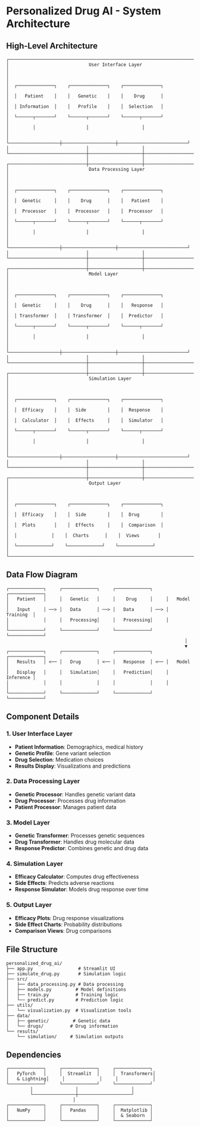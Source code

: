 # Personalized Drug AI - System Architecture

## High-Level Architecture

```
┌─────────────────────────────────────────────────────────────────────────────┐
│                              User Interface Layer                            │
│                                                                             │
│  ┌──────────────┐    ┌──────────────┐    ┌──────────────┐                  │
│  │   Patient    │    │   Genetic    │    │    Drug      │                  │
│  │ Information  │    │   Profile    │    │  Selection   │                  │
│  └──────┬───────┘    └──────┬───────┘    └──────┬───────┘                  │
│         │                   │                    │                          │
│         └───────────────────┼────────────────────┼──────────────────────────┘
│                             │                    │
└─────────────────────────────┼────────────────────┼──────────────────────────┘
                              │                    │
┌─────────────────────────────┼────────────────────┼──────────────────────────┐
│                              Data Processing Layer                            │
│                                                                             │
│  ┌──────────────┐    ┌──────────────┐    ┌──────────────┐                  │
│  │  Genetic     │    │    Drug      │    │   Patient    │                  │
│  │  Processor   │    │  Processor   │    │  Processor   │                  │
│  └──────┬───────┘    └──────┬───────┘    └──────┬───────┘                  │
│         │                   │                    │                          │
│         └───────────────────┼────────────────────┼──────────────────────────┘
│                             │                    │
└─────────────────────────────┼────────────────────┼──────────────────────────┘
                              │                    │
┌─────────────────────────────┼────────────────────┼──────────────────────────┐
│                              Model Layer                                      │
│                                                                             │
│  ┌──────────────┐    ┌──────────────┐    ┌──────────────┐                  │
│  │  Genetic     │    │    Drug      │    │   Response   │                  │
│  │ Transformer  │    │ Transformer  │    │  Predictor   │                  │
│  └──────┬───────┘    └──────┬───────┘    └──────┬───────┘                  │
│         │                   │                    │                          │
│         └───────────────────┼────────────────────┼──────────────────────────┘
│                             │                    │
└─────────────────────────────┼────────────────────┼──────────────────────────┘
                              │                    │
┌─────────────────────────────┼────────────────────┼──────────────────────────┐
│                              Simulation Layer                                │
│                                                                             │
│  ┌──────────────┐    ┌──────────────┐    ┌──────────────┐                  │
│  │  Efficacy    │    │  Side        │    │  Response    │                  │
│  │  Calculator  │    │  Effects     │    │  Simulator   │                  │
│  └──────┬───────┘    └──────┬───────┘    └──────┬───────┘                  │
│         │                   │                    │                          │
│         └───────────────────┼────────────────────┼──────────────────────────┘
│                             │                    │
└─────────────────────────────┼────────────────────┼──────────────────────────┘
                              │                    │
┌─────────────────────────────┼────────────────────┼──────────────────────────┐
│                              Output Layer                                    │
│                                                                             │
│  ┌──────────────┐    ┌──────────────┐    ┌──────────────┐                  │
│  │  Efficacy    │    │  Side        │    │  Drug        │                  │
│  │  Plots       │    │  Effects     │    │  Comparison  │                  │
│  │             │    │  Charts      │    │  Views       │                  │
│  └─────────────┘    └─────────────┘    └─────────────┘                  │
└─────────────────────────────────────────────────────────────────────────────┘
```

## Data Flow Diagram

```
┌─────────────┐     ┌─────────────┐     ┌─────────────┐     ┌─────────────┐
│   Patient   │     │   Genetic   │     │    Drug     │     │   Model     │
│   Input     │ ──> │   Data      │ ──> │   Data      │ ──> │   Training  │
│             │     │   Processing│     │   Processing│     │             │
└─────────────┘     └─────────────┘     └─────────────┘     └─────────────┘
                                                                   │
                                                                   ▼
┌─────────────┐     ┌─────────────┐     ┌─────────────┐     ┌─────────────┐
│   Results   │ <── │   Drug      │ <── │   Response  │ <── │   Model     │
│   Display   │     │   Simulation│     │   Prediction│     │   Inference │
│             │     │             │     │             │     │             │
└─────────────┘     └─────────────┘     └─────────────┘     └─────────────┘
```

## Component Details

### 1. User Interface Layer
- **Patient Information**: Demographics, medical history
- **Genetic Profile**: Gene variant selection
- **Drug Selection**: Medication choices
- **Results Display**: Visualizations and predictions

### 2. Data Processing Layer
- **Genetic Processor**: Handles genetic variant data
- **Drug Processor**: Processes drug information
- **Patient Processor**: Manages patient data

### 3. Model Layer
- **Genetic Transformer**: Processes genetic sequences
- **Drug Transformer**: Handles drug molecular data
- **Response Predictor**: Combines genetic and drug data

### 4. Simulation Layer
- **Efficacy Calculator**: Computes drug effectiveness
- **Side Effects**: Predicts adverse reactions
- **Response Simulator**: Models drug response over time

### 5. Output Layer
- **Efficacy Plots**: Drug response visualizations
- **Side Effect Charts**: Probability distributions
- **Comparison Views**: Drug comparisons

## File Structure

```
personalized_drug_ai/
├── app.py                 # Streamlit UI
├── simulate_drug.py       # Simulation logic
├── src/
│   ├── data_processing.py # Data processing
│   ├── models.py         # Model definitions
│   ├── train.py          # Training logic
│   └── predict.py        # Prediction logic
├── utils/
│   └── visualization.py  # Visualization tools
├── data/
│   ├── genetic/         # Genetic data
│   └── drugs/          # Drug information
└── results/
    └── simulation/     # Simulation outputs
```

## Dependencies

```
┌─────────────┐     ┌─────────────┐     ┌─────────────┐
│   PyTorch   │     │  Streamlit  │     │  Transformers│
│   & Lightning│     │             │     │             │
└─────────────┘     └─────────────┘     └─────────────┘
         │                │                    │
         └────────────────┼────────────────────┘
                         │
┌─────────────┐     ┌─────────────┐     ┌─────────────┐
│   NumPy     │     │   Pandas    │     │  Matplotlib │
│             │     │             │     │  & Seaborn  │
└─────────────┘     └─────────────┘     └─────────────┘